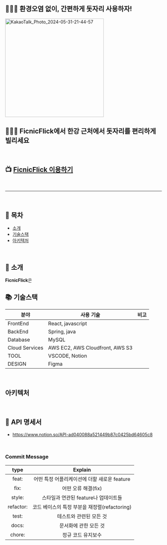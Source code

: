 
## 🙆🏻‍♀️ 환경오염 없이, 간편하게 돗자리 사용하자!

<img width="317" alt="KakaoTalk_Photo_2024-05-31-21-44-57" src="https://github.com/Ficnicflick/Frontend-server/assets/102804323/309e0b4a-8bb4-4732-a3d8-f851ef94445d">

<br>




## 🙆🏿‍♂️ FicnicFlick에서 한강 근처에서 돗자리를 편리하게 빌리세요
<br>



## 📺 [FicnicFlick 이용하기](https://picnicflick.store/)
<br>

---

<br>

## 📒 목차

- [소개](#-소개)
- [기술스택](#-기술스택)
- [아키텍처](#-아키텍처)
<br>

## 🔖 소개

**FicnicFlick**은 
<br>

## 📚 기술스택

| 분야           | 사용 기술                       | 비고 |
| -------------- | ------------------------------- | ---- |
| FrontEnd       | React, javascript               |
| BackEnd        | Spring, java                         |
| Database       | MySQL             |
| Cloud Services | AWS EC2, AWS Cloudfront, AWS S3 |
| TOOL           | VSCODE, Notion           |
| DESIGN         | Figma                           |
<br>

## 아키텍처
<br>


## 🔖 API 명세서

- https://www.notion.so/API-ad040088a521449b87c0425bd64605c8
<br>

### Commit Message

|   type    |                    Explain                    |
| :-------: | :-------------------------------------------: |
|   feat:   | 어떤 특정 어플리케이션에 더할 새로운 feature  |
|   fix:    |              어떤 오류 해결(fix)              |
|  style:   |     스타일과 연관된 feature나 업데이트들      |
| refactor: | 코드 베이스의 특정 부분을 재정렬(refactoring) |
|   test:   |            테스트와 관련된 모든 것            |
|   docs:   |             문서화에 관한 모든 것             |
|  chore:   |              정규 코드 유지보수               |
